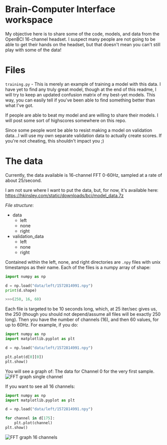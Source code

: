 # Brain-Computer Interface workspace

My objective here is to share some of the code, models, and data from the OpenBCI 16-channel headset. I suspect many people are not going to be able to get their hands on the headset, but that doesn't mean you can't still play with some of the data! 

# Files
`training.py` - This is merely an example of training a model with this data. I have yet to find any truly great model, though at the end of this readme, I will try to keep an updated confusion matrix of my best-yet models. This way, you can easily tell if you've been able to find something better than what I've got. 

If people are able to beat my model and are willing to share their models. I will post some sort of highscores somewhere on this repo.

Since some people wont be able to resist making a model on validation data...I will use my own separate validation data to actually create scores. If you're not cheating, this shouldn't impact you ;)

# The data

Currently, the data available is 16-channel FFT 0-60Hz, sampled at a rate of about 25/second.

I am not sure where I want to put the data, but, for now, it's available here: https://hkinsley.com/static/downloads/bci/model_data.7z

*File structure*: 
<ul>
	<li>data
		<ul>
			<li>left</li>
			<li>none</li>
			<li>right</li>
		</ul>
	</li>
	<li>validation_data
		<ul>
			<li>left</li>
			<li>none</li>
			<li>right</li>
		</ul>
	</li>
</ul>
 
Contained within the left, none, and right directories are `.npy` files with unix timestamps as their name. Each of the files is a numpy array of shape: 
```py
import numpy as np

d = np.load("data/left/1572814991.npy")
print(d.shape)

>>>(250, 16, 60)
```

Each file is targeted to be 10 seconds long, which, at 25 iter/sec gives us, the 250 (though you should not depend/assume all files will be exactly 250 long). Then you have the number of channels (16), and then 60 values, for up to 60Hz. For example, if you do: 

```py
import numpy as np
import matplotlib.pyplot as plt

d = np.load("data/left/1572814991.npy")

plt.plot(d[0][0])
plt.show()
```

You will see a graph of: The data for Channel 0 for the very first sample.
![FFT graph single channel](https://pythonprogramming.net/static/images/bci/fft-single-channel.png)

If you want to see all 16 channels:
```py
import numpy as np
import matplotlib.pyplot as plt

d = np.load("data/left/1572814991.npy")

for channel in d[175]:
	plt.plot(channel)
plt.show()
```
![FFT graph 16 channels](https://pythonprogramming.net/static/images/bci/fft-16-channels.png)


